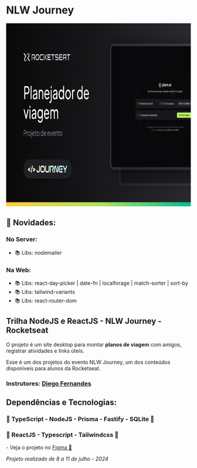 <h1>NLW Journey</h1>
<div align='center'>
    <img height='500' src="https://github.com/carlos09v/NLWs_Rocketseat/blob/main/NLWs/16_nlwJourney/web/src/assets/cover.png?raw=true" alt="NLW_Journey_Preview">
</div>

<h2>💫 Novidades:</h2>
<h3>No Server:</h3>
<ul>
    <li>📚 Libs: nodemailer</li>
</ul>
<h3>Na Web:</h3>
<ul>
    <li>📚 Libs: react-day-picker | date-fn | localforage | match-sorter | sort-by</li>
    <li>📚 Libs: tailwind-variants</li>
    <li>📚 Libs: react-router-dom</li>
</ul>

<h2>Trilha NodeJS e ReactJS - NLW Journey - Rocketseat</h2>
<p>O projeto é um site desktop para montar <b>planos de viagem</b> com amigos, registrar atividades e links úteis.

Esse é um dos projetos do evento NLW Journey, um dos conteúdos disponíveis para alunos da Rocketseat.</p>

<h3>Instrutores: <a href='https://github.com/diego3g'>Diego Fernandes</a></h3>

<h2>Dependências e Tecnologias:</h2>
<h3>💚 TypeScript - NodeJS - Prisma - Fastify - SQLite 💚</h3>
<h3>💙 ReactJS - Typescript - Tailwindcss 💙</h3>
<p>- Veja o projeto no <a href='https://www.figma.com/community/file/1392276515495389646/nlw-journey-planejador-de-viagem'>Figma 🔖</a> </p>
<i>Projeto realizado de 8 a 11 de julho - 2024</i>